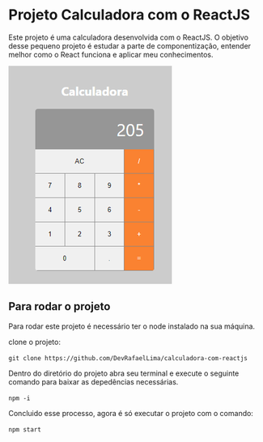 # Projeto Calculadora com o ReactJS

Este projeto é uma calculadora desenvolvida com o ReactJS. O objetivo desse pequeno projeto é estudar a parte de componentização, entender melhor como o React funciona e aplicar meu conhecimentos. 

![Imagem do projeto](./src/img/calculadora.png)



## Para rodar o projeto

Para rodar este projeto é necessário ter o node instalado na sua máquina. 

clone o projeto: 

`git clone https://github.com/DevRafaelLima/calculadora-com-reactjs`

Dentro do diretório do projeto abra seu terminal e execute o seguinte comando para baixar as depedências necessárias.

`npm -i`

Concluido esse processo, agora é só executar o projeto com o comando: 

`npm start`